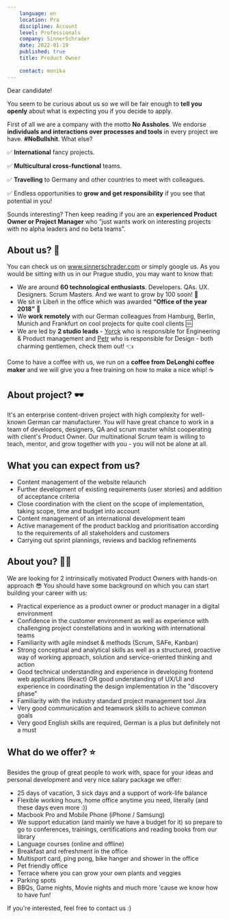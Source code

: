 ```yaml
---
    language: en
    location: Pra
    discipline: Account
    level: Professionals
    company: SinnerSchrader
    date: 2022-01-19
    published: true
    title: Product Owner
     
    contact: monika
---
```


Dear candidate!

You seem to be curious about us so we will be fair enough to **tell you openly** about what is expecting you if you decide to apply.

First of all we are a company with the motto **No Assholes**. We endorse **individuals and interactions over processes and tools** in every project we have. **#NoBullshit**. What else?

✅ **International** fancy projects.

✅ **Multicultural cross-functional** teams.

✅ **Travelling** to Germany and other countries to meet with colleagues.

✅ Endless opportunities to **grow and get responsibility** if you see that potential in you!

Sounds interesting? Then keep reading if you are an **experienced Product Owner or Project Manager** who “just wants work on interesting projects with no alpha leaders and no beta teams”.

## About us? 🚀

You can check us on www.sinnerschrader.com or simply google us. 
As you would be sitting with us in our Prague studio, you may want to know that:

- We are around **60 technological enthusiasts**. Developers. QAs. UX. Designers. Scrum Masters. And we want to grow by 100 soon! 🎉
- We sit in Libeň in the office which was awarded **“Office of the year 2018”** 🥇
- We **work remotely** with our German colleagues from Hamburg, Berlin, Munich and Frankfurt on cool projects for quite cool clients 🆒
- We are led by **2 studio leads** - [Yorck](https://www.linkedin.com/in/yorck-burneleit/) who is responsible for Engineering & Product management and [Petr](https://www.linkedin.com/in/petrparkanjanda/) who is responsible for Design - both charming gentlemen, check them out! 👈

Come to have a coffee with us, we run on a **coffee from DeLonghi coffee maker** and we will give you a free training on how to make a nice whip! ☕

## About project? 🕶️

It's an enterprise content-driven project with high complexity for well-known German car manufacturer. You will have great chance to work in a team of developers, designers, QA and scrum master whilst cooperating with client's Product Owner. Our multinational Scrum team is willing to teach, mentor, and grow together with you - you will not be alone at all.

## What you can expect from us?

- Content management of the website relaunch
- Further development of existing requirements (user stories) and addition of acceptance criteria
- Close coordination with the client on the scope of implementation, taking scope, time and budget into account
- Content management of an international development team
- Active management of the product backlog and prioritisation according to the requirements of all stakeholders and customers
- Carrying out sprint plannings, reviews and backlog refinements

## About you? 🧑‍🚀

We are looking for 2 intrinsically motivated Product Owners with hands-on approach 😎 
You should have some background on which you can start building your career with us:

- Practical experience as a product owner or product manager in a digital environment
- Confidence in the customer environment as well as experience with challenging project constellations and in working with international teams
- Familiarity with agile mindset & methods (Scrum, SAFe, Kanban)
- Strong conceptual and analytical skills as well as a structured, proactive way of working approach, solution and service-oriented thinking and action
- Good technical understanding and experience in developing frontend web applications (React) OR good understanding of UX/UI and experience in coordinating the design implementation in the "discovery phase"
- Familiarity with the industry standard project management tool Jira
- Very good communication and teamwork skills to achieve common goals
- Very good English skills are required, German is a plus but definitely not a must 

## What do we offer? ⭐

Besides the group of great people to work with, space for your ideas and personal development and very nice salary package we offer:

- 25 days of vacation, 3 sick days and a support of work-life balance
- Flexible working hours, home office anytime you need, literally (and these days even more :))
- Macbook Pro and Mobile Phone (iPhone / Samsung)
- We support education (and mainly we have a budget for it) so prepare to go to conferences, trainings, certifications and reading books from our library
- Language courses (online and offline)
- Breakfast and refreshment in the office
- Multisport card, ping pong, bike hanger and shower in the office
- Pet friendly office
- Terrace where you can grow your own plants and veggies
- Parking spots
- BBQs, Game nights, Movie nights and much more 'cause we know how to have fun!

If you're interested, feel free to contact us :)
